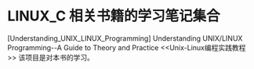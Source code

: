 # LINUX_C 相关书籍的学习笔记集合
[Understanding_UNIX_LINUX_Programming]  Understanding UNIX/LINUX Programming--A Guide to Theory and Practice    &lt;&lt;Unix-Linux编程实践教程>>   该项目是对本书的学习。
